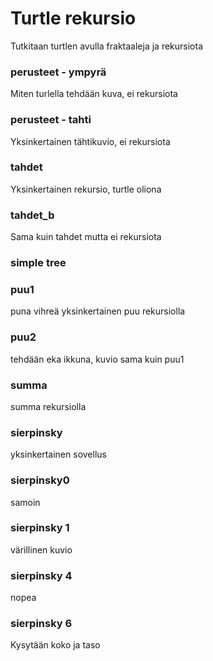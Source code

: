 # Turtle rekursio
Tutkitaan turtlen avulla fraktaaleja ja rekursiota

###  perusteet - ympyrä
Miten turlella tehdään kuva, ei rekursiota

### perusteet - tahti
Yksinkertainen tähtikuvio, ei rekursiota

### tahdet 
Yksinkertainen rekursio, turtle oliona

### tahdet_b
Sama kuin tahdet mutta ei rekursiota 

### simple tree

### puu1
puna vihreä yksinkertainen puu rekursiolla

### puu2
tehdään eka ikkuna, kuvio sama kuin puu1

### summa
summa rekursiolla

### sierpinsky
yksinkertainen sovellus

### sierpinsky0
samoin

### sierpinsky 1
värillinen kuvio

### sierpinsky 4
nopea

### sierpinsky 6
Kysytään koko ja taso
